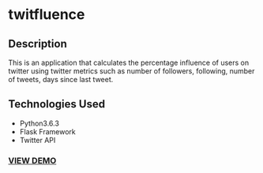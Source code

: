 # twitfluence
## Description
This is an application that calculates the percentage influence of users on twitter using twitter metrics such as
number of followers, following, number of tweets, days since last tweet.
## Technologies Used
* Python3.6.3
* Flask Framework
* Twitter API
### [VIEW DEMO](https://twitfluence.herokuapp.com/)
